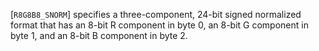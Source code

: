 [`R8G8B8_SNORM`] specifies a three-component, 24-bit signed
normalized format that has an 8-bit R component in byte 0, an 8-bit G
component in byte 1, and an 8-bit B component in byte 2.